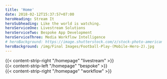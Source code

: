 ```yaml
---
title: 'Home'
date: 2018-02-12T15:37:57+07:00
heroHeading: Stream It
heroSubheading: Like the world is watching.
heroServiceOne: Livestream Solutions
heroServiceTwo: Bespoke App Development
heroServiceThree: Media Workflow Intelligence
# heroBackground: https://image.shutterstock.com/z/stock-photo-american-football-player-jumps-and-catches-the-ball-in-flight-in-professional-sport-stadium-1021023313.jpg
heroBackground: /img/Final Images/Football-Play-(Mobile-Hero-2).jpg
---
```


<div>
    <div id="liveStream">
    {{< content-strip-right "/homepage" "livestream" >}}
    </div>
    <div id="bespoke">
    {{< content-strip-left "/homepage" "bespoke" >}}
    </div>
    <div id="workflow">
    {{< content-strip-right "/homepage" "workflow" >}}
    </div>
</div>